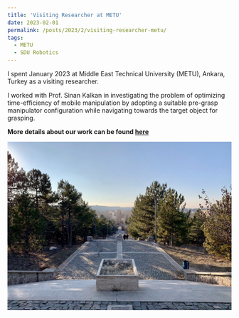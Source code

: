 ```yaml
---
title: 'Visiting Researcher at METU'
date: 2023-02-01
permalink: /posts/2023/2/visiting-researcher-metu/
tags:
  - METU
  - SDU Robotics
---
```


I spent January 2023 at Middle East Technical University (METU), Ankara, Turkey as a visiting researcher. 

I worked with Prof. Sinan Kalkan in investigating the problem of optimizing time-efficiency of mobile manipulation by adopting a suitable pre-grasp manipulator configuration while navigating towards the target object for grasping.

<b>More details about our work can be found [here](/research/2023-12-17-pre-grasp-approaching/)</b>

<img src="/images/metu.jpg" width="600px" alt="METU">

